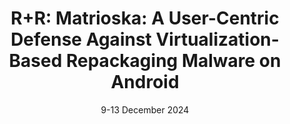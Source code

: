 ---
title: "R+R: Matrioska: A User-Centric Defense Against Virtualization-Based Repackaging Malware on Android"
authors: "S. Zerbini, S. Doria, P. Wijesekera, S. Egelman, E. Losiouk."
venue: "In Proceedings of the Annual Computer Security Applications Conference (ACSAC 2024)"
type: "conference"
year: 2024
location: "Hawaii, USA"
date: "9-13 December 2024"
paperurl: ""
--- 